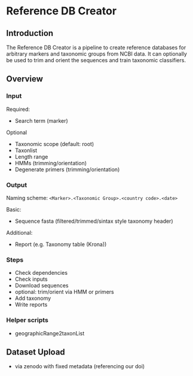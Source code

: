 # Reference DB Creator

## Introduction

The Reference DB Creator is a pipeline to create reference databases for arbitrary markers and taxonomic groups from NCBI data.
It can optionally be used to trim and orient the sequences and train taxonomic classifiers.

## Overview

### Input
Required:
 - Search term (marker)

Optional
 - Taxonomic scope (default: root)
 - Taxonlist
 - Length range
 - HMMs (trimming/orientation)
 - Degenerate primers (trimming/orientation)

### Output
Naming scheme: `<Marker>.<Taxonomic Group>.<country code>.<date>`

Basic:
 - Sequence fasta (filtered/trimmed/sintax style taxonomy header)
 
Additional:
 - Report (e.g. Taxonomy table (Krona))

### Steps
 - Check dependencies
 - Check inputs
 - Download sequences
 - optional: trim/orient via HMM or primers
 - Add taxonomy
 - Write reports

### Helper scripts
 - geographicRange2taxonList
 
## Dataset Upload
 - via zenodo with fixed metadata (referencing our doi)
